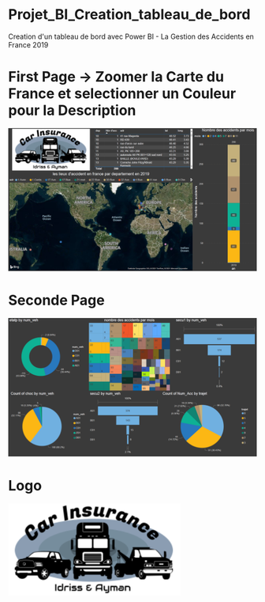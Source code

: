 # Projet_BI_Creation_tableau_de_bord
Creation d'un tableau de bord avec Power BI - La Gestion des Accidents en France 2019

# First Page -> Zoomer la Carte du France et selectionner un Couleur pour la Description 
![](1.PNG)

# Seconde Page
![](2.PNG)

# Logo
![](Logo.PNG)
